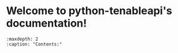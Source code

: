 # Welcome to python-tenableapi's documentation!

``` {toctree}
:maxdepth: 2
:caption: "Contents:"


```


